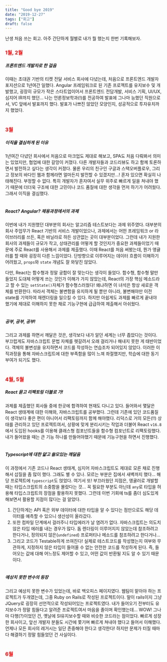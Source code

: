 ```yaml
---
title: "Good bye 2019"
date: "2019-12-27"
tags: ["회고"]
draft: false
---
```


난생 처음 쓰는 회고. 아주 간단하게 월별로 내가 뭘 했는지 한번 기록해보자.

### <b style="color: red;">1월, 2월</b>

##### **프론트엔드 개발자로 한 걸음**

이때는 초대권 기반의 티켓 전달 서비스 회사에 다녔는데, 처음으로 프론트엔드 개발자 포지션으로 1년여간 일했다. Angular 프레임워크로 된 기존 프로젝트를 유지보수 및 개발했고, 굉장히 규모가 작은 스타트업이어서 프론트엔드 전담개발, 서비스 기획, UI/UX, 심지어 IR까지 했던... 나는 언론정보학과(!)를 전공하여 발표에 그나마 능했던 직원으로서, VC 앞에서 발표까지 했다. 발표가 나쁘진 않았던 모양인지, 성공적으로 투자유치까지 했었다.
<br><br>

### <b style="color: red;">3월</b>

##### **이직을 결심하게 된 이유**

1년여간 다녔던 회사에서 처음으로 마크업도 제대로 해보고, SPA도 처음 다뤄봐서 의미는 있었지만, 협업에 대한 갈망이 커졌다. 다른 개발자들과 코드리뷰도 하고 함께 토론하면서 발전하고 싶다는 생각이 커졌다. 물론 우리의 친구인 구글과 스택오버플로우, 그리고 정보의 바다인 웹과 함께라면 얼마든지 발전할 수 있겠지만...! 혼자 있으면 확실히 나태해진다. 부정할 수 없다. 특히 개발자가 혼자여서 실무 위주로 빠르게 일을 쳐내야 했기 때문에 더더욱 구조에 대한 고민이나 코드 품질에 대한 생각을 먼저 하기가 어려웠다. 그래서 이직을 결심했다.
<br><br>

##### **React? Angular? 채용과정에서의 과제**

이번에 내가 지원했던 대부분의 회사는 알고리즘 테스트보다는 과제 위주였다. 대부분의 회사 주업무가 React 기반의 서비스 개발이었으나, 과제에서는 어떤 프레임워크 or 라이브러리를 쓰든, 혹은 바닐라로 하든 상관없는 곳이 대부분이었다. 그런데 내가 지원한 회사의 과제들이 규모가 작고, 상태관리를 어떻게 할 것인지가 중요한 과제들이었기 때문에 주로 React를 사용해서 과제를 제출했다. 이때 React를 처음 써봤는데, 뭔가 앵귤러를 할 때와 굉장히 다른 느낌이었다. 단방향으로 이루어지는 데이터 흐름이 이해하기 어려웠고, `props`와 `state` 개념도 잘 와닿진 않았다.
<br>

다만, React는 함수형과 정말 궁합이 잘 맞는다는 생각이 들었다. 함수형, 함수형 말만 들었지 도대체 어떻게 쓰는 것인가 이해가 가지 않았는데, React의 가장 핵심 메소드라고 할 수 있는 `setState()`자체가 함수형스러웠다! 왜냐하면 이 녀석은 항상 새로운 객체를 반환한다. 따라서 객체는 불변함을 유지하게 될 뿐만 아니라, 불변해야만 이전 state를 기억하여 재렌더링을 일으킬 수 있다. 하지만 아쉽게도 과제를 빠르게 끝내야 했기에 제대로 이해하지 못한 채로 기능구현에 급급하여 제출해서 아쉬웠다.
<br><br>

##### **공부, 공부, 공부!**

그리고 과제를 하면서 깨달은 것은, 생각보다 내가 알던 세계는 너무 좁았다는 것이다. 부끄럽게도 자바스크립트 문법 자체를 헷갈려서 오래 걸리거나 해내지 못한 게 태반이었다. 객체의 불변성을 유지하면서 코드를 작성하는 연습조차 되어있지 않았다. 이러한 이직과정을 통해 자바스크립트에 대한 부족함을 많이 느껴 좌절했지만, 학습에 대한 동기부여가 되기도 했다.
<br><br>

### <b style="color: red;">4월, 5월</b>

##### **React 묻고 리팩토링 더블로 가!**

과제를 제출했던 회사들 중에 한곳에 합격하여 현재도 다니고 있다. 들어와서 몇달은 React 생태계에 대한 이해와, 자바스크립트를 공부했다. 그런데 기존에 있던 코드품질이 생각보다 좋은 편이 아니어서 리팩토링까지 함께 해야했다. 리덕스로 거의 모든(!!) 상태를 관리하고 있던 프로젝트여서, 상황에 맞게 분리시키는 작업과 더불어 React `v16.8`에서 도입된 hooks를 이용해 클래스형 컴포넌트들을 함수형 컴포넌트로 리팩토링했다. 내가 들어왔을 때는 큰 기능 하나를 만들어야했기 때문에 기능구현을 하면서 진행했다.
<br><br>

##### **Typescript에 대한 얇고 쓸모있는 깨달음**

이 과정에서 기존 코드나 React 생태계, 심지어 자바스크립트도 제대로 모른 채로 진행해서 삽질을 좀 많이 했다. 그래도 별 수 있나. 모르는 부분은 집에서 새벽까지 했다... 해당 프로젝트에 `typescript`도 얹었다. 여기서 또! 부끄러웠던 지점은, 앵귤러로 개발할 때는 타입스크립트의 소중함을 몰랐다는 것... 꼭 필요한 부분도 아닌데 `any`로 타입을 허용해 타입스크립트의 장점을 활용하지 못했다. 그런데 이번 기회에 ts를 좀더 심도있게 해보면서 활용할 지점이 많다는 걸 알았다.
<br>

1. 간단하게는 API 혹은 외부 데이터에 대한 타입을 알 수 있다는 점만으로도 해당 데이터를 예측할 수 있으니 생산성이 올라갔다.<br>
2. 또한 컴파일 단계에서 걸러주니 타입에러가 날 염려가 없다. 자바스크립트는 의도치 않은 타입 에러를 내는 경우가 많다. 돔 렌더링이 이루어지지 않았는데 참조하려고 한다거나, 정의되지 않은(`undefined`) 프로퍼티나 메소드를 참조하려고 한다거나...<br>
3. 그리고 코드가 Testable하게 쓰여진다! 실제로 테스트코드를 작성했는지 여부와 무관하게, 지정하지 않은 타입이 들어올 수 없는 안전한 코드를 작성하게 된다. 즉, 들어오는 값에 대해 어느정도 제어할 수 있고, 어떤 값이 반환될 지도 알 수 있기 때문이다.
   <br><br>

##### **예상치 못한 변수의 등장**

그리고 예상치 못한 변수가 있었는데, 바로 백오피스 페이지였다. 웹팀이 맡아야 하는 프로젝트가 두개였는데, 그중 Ruby on Rails로 작성된 프로젝트이다. 말이 rails이지 그냥 JQuery로 굉장히 선언적으로 작성되어있는 프로젝트였다. 내가 들어오기 전부터도 유지보수가 정말 힘들다고 알려준 프로젝트여서 마음을 졸이며 확인했는데... WOW! 그나마 다행(?)이었던 건, 옛날에 SI유지보수할 때와 비슷한 코드라는 점이었다. 빠르게 성장한 회사이고, 앞선 개발자 분들도 시간에 쫓기며 빠르게 쳐내야 했다고 들어서 이해했다. 언제나 모든 회사의 레거시는 일단 존중해야 한다고 생각한다! 하지만 문제가 터질 때마다 해결하기 정말 힘들었던 건 사실이다.
<br><br>

### <b style="color: red;">6월</b>
